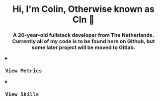 <h1 align="center">Hi, I'm Colin, Otherwise known as Cln 👋</h1>
<h3 align="center">A 20-year-old fullstack developer from The Netherlands. Currently all of my code is to be found here on Github, but some later project will be moved to Gitlab.</h3>
<p align="center">
<details> 
  <summary>
     <kbd><h3>View Metrics</h3></kbd>
  </summary>
Joined Github 3 years ago.
<br/>
Currently I have pushed 259 commits, 0 from 3 personal projects and contributed to 0.
<br/>
I have opened 0 issues and submitted 1 pull requests.
<br/>
![Kotlin](https://img.shields.io/static/v1?style=flat-square&label=%E2%A0%80&color=555&labelColor=%23A97BFF&message=Kotlin%EF%B8%B174.5%25)
![Shell](https://img.shields.io/static/v1?style=flat-square&label=%E2%A0%80&color=555&labelColor=%2389e051&message=Shell%EF%B8%B116.1%25)
![QML](https://img.shields.io/static/v1?style=flat-square&label=%E2%A0%80&color=555&labelColor=%2344a51c&message=QML%EF%B8%B17.2%25)
![CSS](https://img.shields.io/static/v1?style=flat-square&label=%E2%A0%80&color=555&labelColor=%23563d7c&message=CSS%EF%B8%B11.4%25)
![Python](https://img.shields.io/static/v1?style=flat-square&label=%E2%A0%80&color=555&labelColor=%233572A5&message=Python%EF%B8%B10.4%25)
![Java](https://img.shields.io/static/v1?style=flat-square&label=%E2%A0%80&color=555&labelColor=%23b07219&message=Java%EF%B8%B10.1%25)
</details>
<details>
  <summary>
     <kbd><h3>View Skills</h3></kbd>
        <br>
  </summary>

<br>
Operating systems
<br>
<a href="https://archlinux.org/" style="display:flex;flex-direction:row;align-content:center; text-align: center;" align="center"><img src="https://skillicons.dev/icons?i=linux" /><span>Arch Linux</span></a><br>
<a href="https://linuxmint.com/" style="display:flex;flex-direction:row;align-content:center; text-align: center;" align="center"><img src="https://skillicons.dev/icons?i=linux" /><span>Linux Mint</span></a>
<br>
<br>
Programming languages
<br>
<a href="https://java.com/"><img src="https://skillicons.dev/icons?i=java" /></a>
<a href="https://javascript.com"><img src="https://skillicons.dev/icons?i=js" /></a>
<a href="https://nodejs.org/"><img src="https://skillicons.dev/icons?i=nodejs" /></a>

<br><br>
Frontend frameworks
<br>
<a href="https://html.spec.whatwg.org/"><img src="https://skillicons.dev/icons?i=html" /></a>
<a href="https://www.w3.org/TR/CSS/#css"><img src="https://skillicons.dev/icons?i=css" /></a>
<a href="https://getbootstrap.com/"><img src="https://skillicons.dev/icons?i=bootstrap" /></a>
<a href="https://vuejs.org//"><img src="https://skillicons.dev/icons?i=vue" /></a>
<a href="https://tailwindcss.com/"><img src="https://skillicons.dev/icons?i=tailwind" /></a>
<a href="https://sass-lang.com/"><img src="https://skillicons.dev/icons?i=sass" /></a>
<a href="https://www.adobe.com/products/coldfusion-family.html"><img src="https://upload.wikimedia.org/wikipedia/commons/thumb/4/43/Adobe_ColdFusion_logo_2021.svg/1200px-Adobe_ColdFusion_logo_2021.svg.png" height="48" width="48"></a>
<br><br>

Documents&emsp;&emsp;&emsp;&emsp;&nbsp;&nbsp;Designs
<br>
<a href="https://www.notion.so/"><img src="https://www.notion.so/front-static/logo-ios.png" height="48" width="48"/></a>
<a href="https://trello.com/"><img src="https://avatars.slack-edge.com/2021-07-19/2282472048054_9a51d280179d828b3ad7_512.png" height="48" width="48" /></a>&emsp;&emsp;&emsp;
<a href="https://www.figma.com/"><img src="https://skillicons.dev/icons?i=figma" /></a>
<br><br>

Technologies&emsp;&emsp;&emsp;&emsp;Databases
<br>
<a href="https://discord.com/"><img src="https://skillicons.dev/icons?i=discord" /></a>
<a href="https://discord.com/developers/docs/intro"><img src="https://skillicons.dev/icons?i=discordbots" /></a>&emsp;&emsp;&emsp;
<a href="https://www.mongodb.com/"><img src="https://skillicons.dev/icons?i=mongodb" /></a>
<a href="https://www.mariadb.org/"><img src="https://skillicons.dev/icons?i=mysql" /></a>
<a href="https://www.postgresql.org/"><img src="https://skillicons.dev/icons?i=postgresql" /></a><br><br>

Dev tools
<br>
<a href="https://git-scm.com/"><img src="https://skillicons.dev/icons?i=git" /></a>
<a href="https://gitlab.com/"><img src="https://skillicons.dev/icons?i=gitlab" /></a>
<a href="https://www.jetbrains.com/idea/"><img src="https://skillicons.dev/icons?i=idea" /></a>
<a href="https://developer.android.com/studio"><img src="https://skillicons.dev/icons?i=androidstudio" /></a>
<a href="https://gradle.org/"><img src="https://skillicons.dev/icons?i=gradle" /></a>
<a href="https://postman.com/"><img src="https://skillicons.dev/icons?i=postman" /></a>
<a href="https://pagespeed.web.dev/"><img src="https://www.gstatic.com/pagespeed/insights/ui/logo/favicon_48.png" height="48" width="48"/></a>
<a href="https://www.semrush.com/"><img src="https://cdn.semrush.com/__static__/favicon.3cd418d5bb49.ico" height="48" width="48"/></a>
<br>
<br>

</details>
</p>
